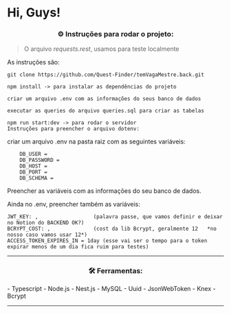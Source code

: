 # Hi, Guys! 

<h3 align="center">⚙️ Instruções para rodar o projeto:</h3>

> O arquivo *requests.rest*, usamos para teste localmente

As instruções são:

```
git clone https://github.com/Quest-Finder/temVagaMestre.back.git

npm install -> para instalar as dependências do projeto

criar um arquivo .env com as informações do seus banco de dados

executar as queries do arquivo queries.sql para criar as tabelas

npm run start:dev -> para rodar o servidor
Instruções para preencher o arquivo dotenv:
```

criar um arquivo .env na pasta raiz com as seguintes variáveis:

```
    DB_USER = 
    DB_PASSWORD =
    DB_HOST = 
    DB_PORT = 
    DB_SCHEMA =
```

Preencher as variáveis com as informações do seu banco de dados.

Ainda no .env, preencher também as variáveis:


    JWT_KEY: ,                  (palavra passe, que vamos definir e deixar no Notion do BACKEND OK?)
    BCRYPT_COST: ,              (cost da lib Bcrypt, geralmente 12   *no nosso caso vamos usar 12*)
    ACCESS_TOKEN_EXPIRES_IN = 1day (esse vai ser o tempo para o token expirar menos de um dia fica ruim para testes)

---

<h3 align="center">🛠 Ferramentas:</h3>
- Typescript
- Node.js
- Nest.js
- MySQL
- Uuid
- JsonWebToken
- Knex
- Bcrypt

---